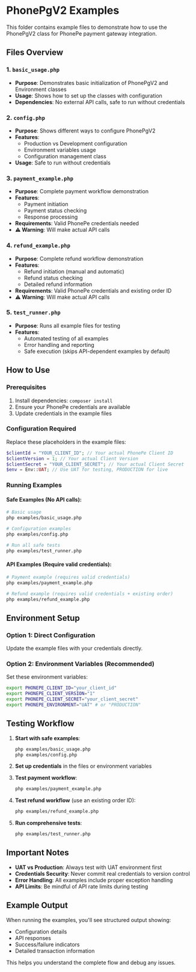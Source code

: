 # PhonePgV2 Examples

This folder contains example files to demonstrate how to use the PhonePgV2 class for PhonePe payment gateway integration.

## Files Overview

### 1. `basic_usage.php`
- **Purpose**: Demonstrates basic initialization of PhonePgV2 and Environment classes
- **Usage**: Shows how to set up the classes with configuration
- **Dependencies**: No external API calls, safe to run without credentials

### 2. `config.php`
- **Purpose**: Shows different ways to configure PhonePgV2
- **Features**: 
  - Production vs Development configuration
  - Environment variables usage
  - Configuration management class
- **Usage**: Safe to run without credentials

### 3. `payment_example.php`
- **Purpose**: Complete payment workflow demonstration
- **Features**:
  - Payment initiation
  - Payment status checking
  - Response processing
- **Requirements**: Valid PhonePe credentials needed
- **⚠️ Warning**: Will make actual API calls

### 4. `refund_example.php`
- **Purpose**: Complete refund workflow demonstration
- **Features**:
  - Refund initiation (manual and automatic)
  - Refund status checking
  - Detailed refund information
- **Requirements**: Valid PhonePe credentials and existing order ID
- **⚠️ Warning**: Will make actual API calls

### 5. `test_runner.php`
- **Purpose**: Runs all example files for testing
- **Features**:
  - Automated testing of all examples
  - Error handling and reporting
  - Safe execution (skips API-dependent examples by default)

## How to Use

### Prerequisites
1. Install dependencies: `composer install`
2. Ensure your PhonePe credentials are available
3. Update credentials in the example files

### Configuration Required
Replace these placeholders in the example files:
```php
$clientId = "YOUR_CLIENT_ID"; // Your actual PhonePe Client ID
$clientVersion = 1; // Your actual Client Version
$clientSecret = "YOUR_CLIENT_SECRET"; // Your actual Client Secret
$env = Env::UAT; // Use UAT for testing, PRODUCTION for live
```

### Running Examples

#### Safe Examples (No API calls):
```bash
# Basic usage
php examples/basic_usage.php

# Configuration examples
php examples/config.php

# Run all safe tests
php examples/test_runner.php
```

#### API Examples (Require valid credentials):
```bash
# Payment example (requires valid credentials)
php examples/payment_example.php

# Refund example (requires valid credentials + existing order)
php examples/refund_example.php
```

## Environment Setup

### Option 1: Direct Configuration
Update the example files with your credentials directly.

### Option 2: Environment Variables (Recommended)
Set these environment variables:
```bash
export PHONEPE_CLIENT_ID="your_client_id"
export PHONEPE_CLIENT_VERSION="1"
export PHONEPE_CLIENT_SECRET="your_client_secret"
export PHONEPE_ENVIRONMENT="UAT" # or "PRODUCTION"
```

## Testing Workflow

1. **Start with safe examples**:
   ```bash
   php examples/basic_usage.php
   php examples/config.php
   ```

2. **Set up credentials** in the files or environment variables

3. **Test payment workflow**:
   ```bash
   php examples/payment_example.php
   ```

4. **Test refund workflow** (use an existing order ID):
   ```bash
   php examples/refund_example.php
   ```

5. **Run comprehensive tests**:
   ```bash
   php examples/test_runner.php
   ```

## Important Notes

- **UAT vs Production**: Always test with UAT environment first
- **Credentials Security**: Never commit real credentials to version control
- **Error Handling**: All examples include proper exception handling
- **API Limits**: Be mindful of API rate limits during testing

## Example Output

When running the examples, you'll see structured output showing:
- Configuration details
- API responses
- Success/failure indicators
- Detailed transaction information

This helps you understand the complete flow and debug any issues.